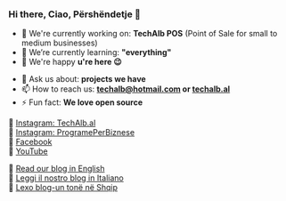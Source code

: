 ### Hi there, Ciao, Përshëndetje 👋

<!--
**techalb/techalb** is a ✨ _special_ ✨ repository because its `README.md` (this file) appears on your GitHub profile.
-->

- 🔭 We're currently working on: **TechAlb POS** (Point of Sale for small to medium businesses)
- 🌱 We’re currently learning: **"everything"**
- 👯 We're happy **u're here 😉**
<!-- - 🤔 I’m looking for help with ... -->
- 💬 Ask us about: **projects we have**
- 📫 How to reach us: **techalb@hotmail.com or [techalb.al](https://techalb.al)**
- ⚡ Fun fact: **We love open source**

🔗 [Instagram: TechAlb.al](https://www.instagram.com/techalb.al) <br/>
🔗 [Instagram: ProgramePerBiznese](https://www.instagram.com/programeperbiznese) <br/>
🔗 [Facebook](https://www.facebook.com/techalb) <br/>
🔗 [YouTube](https://www.youtube.com/channel/UCOcfNyZOfk0qH2PqizmFb6Q) <br/>


💭 [Read our blog in English](https://techalb.al/blog/?lang=en) <br/>
💭 [Leggi il nostro blog in Italiano](https://techalb.al/blog/?lang=it) <br/>
💭 [Lexo blog-un tonë në Shqip](https://techalb.al/blog) <br/>
